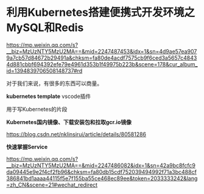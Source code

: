 # 利用Kubernetes搭建便携式开发环境之MySQL和Redis

https://mp.weixin.qq.com/s?__biz=MzUzNTY5MzU2MA==&mid=2247487453&idx=1&sn=4d9ae57ea9079a7cb57d84672b29491a&chksm=fa80de4acdf7575cb9f6ced3a5657c48434d881cbbf694392efe79e4961d353b1f49975b223b&scene=178&cur_album_id=1394839706508148737#rd



对于我们来说，有很多的东西可以商量。

**kubernetes template** vscode插件

用于写Kubernetes的片段



**Kubernetes国内镜像、下载安装包和拉取gcr.io镜像**

https://blog.csdn.net/nklinsirui/article/details/80581286



**快速掌握Service**

https://mp.weixin.qq.com/s?__biz=MzUzNTY5MzU2MA==&mid=2247486082&idx=1&sn=42a9bc8fcfc9da09445e9e2f4cf2fb96&chksm=fa80db15cdf752039494992f71a3bc488cf386841bd1aaaa44115f5e7f155ba55ce468ec89ee&token=2033333242&lang=zh_CN&scene=21#wechat_redirect